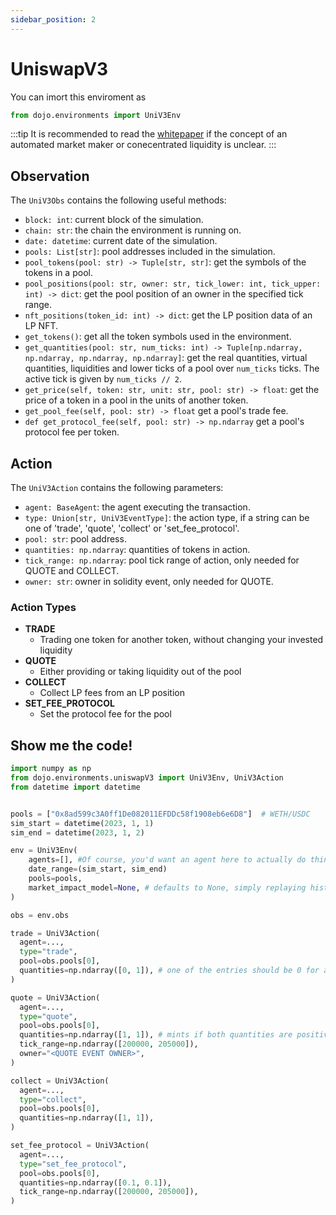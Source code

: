 ```yaml
---
sidebar_position: 2
---
```


# UniswapV3
You can imort this enviroment as 
```python
from dojo.environments import UniV3Env
```

:::tip
It is recommended to read the [whitepaper](https://uniswap.org/whitepaper-v3.pdf) if the concept of an automated market maker or conecentrated liquidity is unclear.
:::

## Observation
The `UniV3Obs` contains the following useful methods:
- `block: int`: current block of the simulation.
- `chain: str`: the chain the environment is running on.
- `date: datetime`: current date of the simulation.
- `pools: List[str]`: pool addresses included in the simulation.
- `pool_tokens(pool: str) -> Tuple[str, str]`: get the symbols of the tokens in a pool.
- `pool_positions(pool: str, owner: str, tick_lower: int, tick_upper: int) -> dict`: get the pool position of an owner in the specified tick range.
- `nft_positions(token_id: int) -> dict`: get the LP position data of an LP NFT.
- `get_tokens()`: get all the token symbols used in the environment.
- `get_quantities(pool: str, num_ticks: int) -> Tuple[np.ndarray, np.ndarray, np.ndarray, np.ndarray]`: get the real quantities, virtual quantities, liquidities and lower ticks of a pool over `num_ticks` ticks. The active tick is given by `num_ticks // 2`.
- `get_price(self, token: str, unit: str, pool: str) -> float`: get the price of a token in a pool in the units of another token.
- `get_pool_fee(self, pool: str) -> float` get a pool's trade fee.
- `def get_protocol_fee(self, pool: str) -> np.ndarray` get a pool's protocol fee per token.

## Action
The `UniV3Action` contains the following parameters:
- `agent: BaseAgent`: the agent executing the transaction.
- `type: Union[str, UniV3EventType]`: the action type, if a string can be one of 'trade', 'quote', 'collect' or 'set_fee_protocol'.
- `pool: str`: pool address.
- `quantities: np.ndarray`: quantities of tokens in action.
- `tick_range: np.ndarray`: pool tick range of action, only needed for QUOTE and COLLECT.
- `owner: str`: owner in solidity event, only needed for QUOTE.

### Action Types
- **TRADE**
  - Trading one token for another token, without changing your invested liquidity
- **QUOTE**
  - Either providing or taking liquidity out of the pool
- **COLLECT**
  - Collect LP fees from an LP position
- **SET_FEE_PROTOCOL**
  - Set the protocol fee for the pool

## Show me the code!

```python
import numpy as np
from dojo.environments.uniswapV3 import UniV3Env, UniV3Action
from datetime import datetime


pools = ["0x8ad599c3A0ff1De082011EFDDc58f1908eb6e6D8"]  # WETH/USDC
sim_start = datetime(2023, 1, 1)
sim_end = datetime(2023, 1, 2)

env = UniV3Env(
    agents=[], #Of course, you'd want an agent here to actually do things
    date_range=(sim_start, sim_end)
    pools=pools,
    market_impact_model=None, # defaults to None, simply replaying history
)

obs = env.obs

trade = UniV3Action(
  agent=...,
  type="trade",
  pool=obs.pools[0],
  quantities=np.ndarray([0, 1]), # one of the entries should be 0 for a trade
)

quote = UniV3Action(
  agent=...,
  type="quote",
  pool=obs.pools[0],
  quantities=np.ndarray([1, 1]), # mints if both quantities are positive, burns if both are negative
  tick_range=np.ndarray([200000, 205000]),
  owner="<QUOTE EVENT OWNER>",
)

collect = UniV3Action(
  agent=...,
  type="collect",
  pool=obs.pools[0],
  quantities=np.ndarray([1, 1]),
)

set_fee_protocol = UniV3Action(
  agent=...,
  type="set_fee_protocol",
  pool=obs.pools[0],
  quantities=np.ndarray([0.1, 0.1]),
  tick_range=np.ndarray([200000, 205000]),
)
```